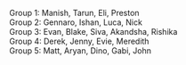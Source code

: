 Group 1: Manish, Tarun, Eli, Preston <br />
Group 2: Gennaro, Ishan, Luca, Nick <br />
Group 3: Evan, Blake, Siva, Akandsha, Rishika <br />
Group 4: Derek, Jenny, Evie, Meredith <br />
Group 5: Matt, Aryan, Dino, Gabi, John <br />
